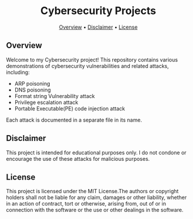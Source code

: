 <h1 align="center">Cybersecurity Projects</h1>

<p align="center">
  <a href="#overview">Overview</a> •
  <a href="#disclaimer">Disclaimer</a> •
  <a href="#license">License</a>
</p>

## Overview

Welcome to my Cybersecurity project! This repository contains various demonstrations of cybersecurity vulnerabilities and related attacks, including:

- ARP poisoning
- DNS poisoning
- Format string Vulnerability attack
- Privilege escalation attack
- Portable Executable(PE) code injection attack

Each attack is documented in a separate file in its name.

## Disclaimer

This project is intended for educational purposes only. I do not condone or encourage the use of these attacks for malicious purposes.

## License

This project is licensed under the MIT License.The authors or copyright holders shall not be liable for any claim, damages or other liability, whether in an action of contract, tort or otherwise, arising from, out of or in connection with the software or the use or other dealings in the software.
